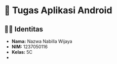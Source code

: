 # 📱 Tugas Aplikasi Android

## 👩‍💻 Identitas
- **Nama:** Nazwa Nabilla Wijaya
- **NIM:** 1237050116
- **Kelas:** 5C
- 
